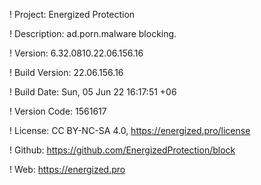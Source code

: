 ! Project: Energized Protection

! Description: ad.porn.malware blocking.

! Version: 6.32.0810.22.06.156.16

! Build Version: 22.06.156.16

! Build Date: Sun, 05 Jun 22 16:17:51 +06

! Version Code: 1561617

! License: CC BY-NC-SA 4.0, https://energized.pro/license

! Github: https://github.com/EnergizedProtection/block

! Web: https://energized.pro
